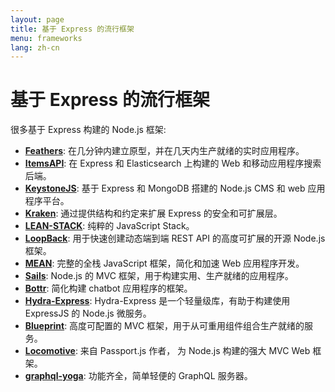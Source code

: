 ```yaml
---
layout: page
title: 基于 Express 的流行框架
menu: frameworks
lang: zh-cn
---
```


# 基于 Express 的流行框架

很多基于 Express 构建的 Node.js 框架:

- **[Feathers](http://feathersjs.com)**: 在几分钟内建立原型，并在几天内生产就绪的实时应用程序。
- **[ItemsAPI](https://www.itemsapi.com/)**: 在 Express 和 Elasticsearch 上构建的 Web 和移动应用程序搜索后端。
- **[KeystoneJS](http://keystonejs.com/)**: 基于 Express 和 MongoDB 搭建的 Node.js CMS 和 web 应用程序平台。
- **[Kraken](http://krakenjs.com/)**: 通过提供结构和约定来扩展 Express 的安全和可扩展层。
- **[LEAN-STACK](http://lean-stack.io)**: 纯粹的 JavaScript Stack。
- **[LoopBack](http://loopback.io)**: 用于快速创建动态端到端 REST API 的高度可扩展的开源 Node.js 框架。
- **[MEAN](http://mean.io/)**: 完整的全栈 JavaScript 框架，简化和加速 Web 应用程序开发。
- **[Sails](http://sailsjs.org/)**: Node.js 的 MVC 框架，用于构建实用、生产就绪的应用程序。
- **[Bottr](http://bottr.co/)**: 简化构建 chatbot 应用程序的框架。
- **[Hydra-Express](https://github.com/flywheelsports/fwsp-hydra-express)**: Hydra-Express 是一个轻量级库，有助于构建使用 ExpressJS 的 Node.js 微服务。
- **[Blueprint](http://github.com/onehilltech/blueprint)**: 高度可配置的 MVC 框架，用于从可重用组件组合生产就绪的服务。
- **[Locomotive](http://locomotivejs.org/)**: 来自 Passport.js 作者， 为 Node.js 构建的强大 MVC Web 框架。
- **[graphql-yoga](https://github.com/graphcool/graphql-yoga)**: 功能齐全，简单轻便的 GraphQL 服务器。
